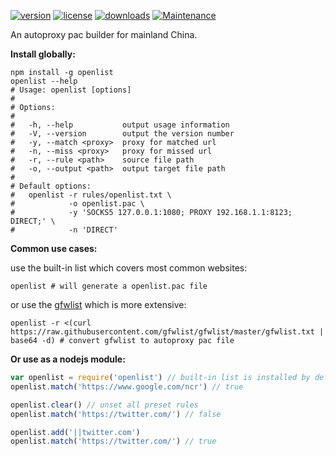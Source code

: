[![version](https://img.shields.io/npm/v/openlist.svg?style=flat-square)](https://www.npmjs.com/package/openlist)
[![license](https://img.shields.io/npm/l/openlist.svg?style=flat-square)](https://www.npmjs.com/package/openlist)
[![downloads](https://img.shields.io/npm/dt/openlist.svg?style=flat-square)](https://www.npmjs.com/package/openlist)
[![Maintenance](https://img.shields.io/maintenance/yes/2016.svg?style=flat-square)](https://github.com/openlist/openlist-china)

An autoproxy pac builder for mainland China.

**Install globally:**

```
npm install -g openlist
openlist --help
# Usage: openlist [options]
#
# Options:
#
#   -h, --help           output usage information
#   -V, --version        output the version number
#   -y, --match <proxy>  proxy for matched url
#   -n, --miss <proxy>   proxy for missed url
#   -r, --rule <path>    source file path
#   -o, --output <path>  output target file path
#
# Default options:
#   openlist -r rules/openlist.txt \
#            -o openlist.pac \
#            -y 'SOCKS5 127.0.0.1:1080; PROXY 192.168.1.1:8123; DIRECT;' \
#            -n 'DIRECT'
```

**Common use cases:**

use the built-in list which covers most common websites:
```
openlist # will generate a openlist.pac file
```

or use the [gfwlist] which is more extensive:
```
openlist -r <(curl https://raw.githubusercontent.com/gfwlist/gfwlist/master/gfwlist.txt | base64 -d) # convert gfwlist to autoproxy pac file
```

**Or use as a nodejs module:**
```js
var openlist = require('openlist') // built-in list is installed by default
openlist.match('https://www.google.com/ncr') // true

openlist.clear() // unset all preset rules
openlist.match('https://twitter.com/') // false

openlist.add('||twitter.com')
openlist.match('https://twitter.com/') // true
```

[gfwlist]: https://github.com/gfwlist/gfwlist
